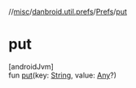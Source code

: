 //[misc](../../../index.md)/[danbroid.util.prefs](../index.md)/[Prefs](index.md)/[put](put.md)

# put

[androidJvm]\
fun [put](put.md)(key: [String](https://kotlinlang.org/api/latest/jvm/stdlib/kotlin/-string/index.html), value: [Any](https://kotlinlang.org/api/latest/jvm/stdlib/kotlin/-any/index.html)?)
